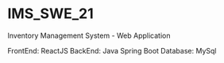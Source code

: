 # IMS_SWE_21

Inventory Management System - Web Application

FrontEnd: ReactJS
BackEnd: Java Spring Boot
Database: MySql